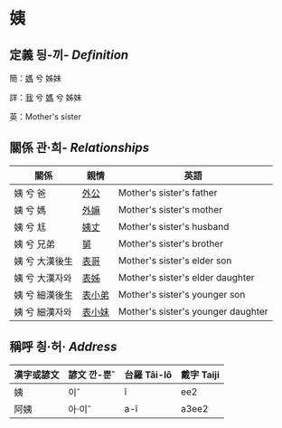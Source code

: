 # 姨
## 定義 딍-끼- _Definition_
簡：[媽](member3.md) 兮 姊妹

詳：[我](member1.md) 兮 [媽](member3.md) 兮 姊妹

英：Mother's sister

## 關係 관·희- _Relationships_

關係 | 親情 | 英語
--- | --- | --- 
姨 兮 爸 | [外公](member13.md) | Mother's sister's father
姨 兮 媽 | [外嫲](member14.md) | Mother's sister's mother
姨 兮 尪 | [姨丈](member46.md) | Mother's sister's husband
姨 兮 兄弟 | [舅](member16.md) | Mother's sister's brother
姨 兮 大漢後生 | [表哥](member47.md) | Mother's sister's elder son
姨 兮 大漢자와 | [表姊](member48.md) | Mother's sister's elder daughter
姨 兮 細漢後生 | [表小弟](member49.md) | Mother's sister's younger son
姨 兮 細漢자와 | [表小妹](member50.md) | Mother's sister's younger daughter


## 稱呼 칑·허· _Address_

漢字或諺文 | 諺文 깐-뿐ˆ | 台羅 Tâi-lô | 戴字 Taiji
--- | --- | --- | --- 
姨 | 이ˆ | î | ee2 
阿姨 | 아·이ˆ | a-î | a3ee2 
